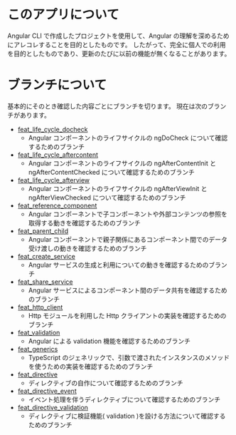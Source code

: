 # このアプリについて

Angular CLI で作成したプロジェクトを使用して、Angular の理解を深めるためにアレコレすることを目的としたものです。
したがって、完全に個人での利用を目的としたものであり、更新のたびに以前の機能が無くなることがあります。

# ブランチについて
基本的にそのとき確認した内容ごとにブランチを切ります。
現在は次のブランチがあります。

* [feat_life_cycle_docheck](https://github.com/ksh-fthr/angular-work/tree/feat_life_cycle_docheck)
  * Angular コンポーネントのライフサイクルの ngDoCheck について確認するためのブランチ
* [feat_life_cycle_aftercontent](https://github.com/ksh-fthr/angular-work/tree/feat_life_cycle_aftercontent)
  * Angular コンポーネントのライフサイクルの ngAfterContentInit と ngAfterContentChecked について確認するためのブランチ
* [feat_life_cycle_afterview](https://github.com/ksh-fthr/angular-work/tree/feat_life_cycle_afterview)
  * Angular コンポーネントのライフサイクルの ngAfterViewInit と ngAfterViewChecked について確認するためのブランチ
* [feat_reference_component](https://github.com/ksh-fthr/angular-work/tree/feat_reference_component)
  * Angular コンポーネントで子コンポーネントや外部コンテンツの参照を取得する動きを確認するためのブランチ
* [feat_parent_child](https://github.com/ksh-fthr/angular-work/tree/feat_parent_child)
  * Angular コンポーネントで親子関係にあるコンポーネント間でのデータ受け渡しの動きを確認するためのブランチ
* [feat_create_service](https://github.com/ksh-fthr/angular-work/tree/feat_create_service)
  * Angular サービスの生成と利用についての動きを確認するためのブランチ
* [feat_share_service](https://github.com/ksh-fthr/angular-work/tree/feat_share_service)
  * Angular サービスによるコンポーネント間のデータ共有を確認するためのブランチ
* [feat_http_client](https://github.com/ksh-fthr/angular-work/tree/feat_http_client)
  * Http モジュールを利用した Http クライアントの実装を確認するためのブランチ
* [feat_validation](https://github.com/ksh-fthr/angular-work/tree/feat_validation)
  * Angular による validation 機能を確認するためのブランチ
* [feat_generics](https://github.com/ksh-fthr/angular-work/tree/feat_generics)
  * TypeScript のジェネリックで、引数で渡されたインスタンスのメソッドを使うための実装を確認するためのブランチ
* [feat_directive](https://github.com/ksh-fthr/angular-work/tree/feat_directive)
  * ディレクティブの自作について確認するためのブランチ
* [feat_directive_event](https://github.com/ksh-fthr/angular-work/tree/feat_directive_event)
  * イベント処理を伴うディレクティブについて確認するためのブランチ
* [feat_directive_validation](https://github.com/ksh-fthr/angular-work/tree/feat_directive_validation)
  * ディレクティブに検証機能( validation )を設ける方法について確認するためのブランチ
